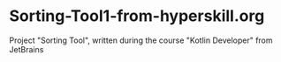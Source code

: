 # Sorting-Tool1-from-hyperskill.org
Project "Sorting Tool", written during the course "Kotlin Developer" from JetBrains 
